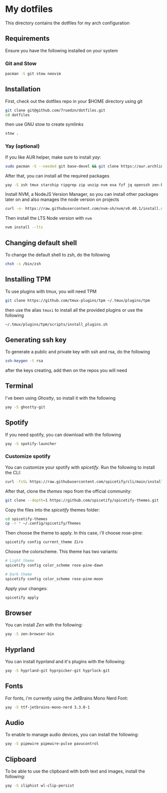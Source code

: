 # My dotfiles

This directory contains the dotfiles for my arch configuration

## Requirements

Ensure you have the following installed on your system

### Git and Stow

```sh
pacman -S git stow neovim
```

## Installation

First, check out the dotfiles repo in your $HOME directory using git

```sh
git clone git@github.com/7ruedzn/dotfiles.git
cd dotfiles
```

then use GNU stow to create symlinks

```sh
stow .
```

### Yay (optional)
If you like AUR helper, make sure to install *yay*:
```bash
sudo pacman -S --needed git base-devel && git clone https://aur.archlinux.org/yay.git && cd yay && makepkg -si
```

After that, you can install all the required packages
```sh
yay -S zsh tmux starship ripgrep zip unzip nvm exa fzf jq openssh zen-browser-bin --noconfirm
```

Install NVM, a NodeJS Version Manager, so you can install other packages later on and also manages the node version on projects
```bash
curl -o- https://raw.githubusercontent.com/nvm-sh/nvm/v0.40.1/install.sh | bash
```

Then install the LTS Node version with `nvm`
```bash
nvm install --lts
```

## Changing default shell

To change the default shell to zsh, do the following

```sh
chsh -s /bin/zsh
````

## Installing TPM

To use plugins with tmux, you will need TPM

```sh
git clone https://github.com/tmux-plugins/tpm ~/.tmux/plugins/tpm
```

then use the alias ```tmuxi``` to install all the provided plugins or use the following

```sh
~/.tmux/plugins/tpm/scripts/install_plugins.sh
```

## Generating ssh key

To generate a public and private key with ssh and rsa, do the following

```sh
ssh-keygen -t rsa
```

after the keys creating, add then on the repos you will need

## Terminal
I've been using *Ghostty*, so install it with the following
```bash
yay -S ghostty-git
```

## Spotify
If you need spotify, you can download with the following
```bash
yay -S spotify-launcher
```
### Customize spotify
You can customize your spotify with *spicetify*. Run the following to install the CLI:
```bash
curl -fsSL https://raw.githubusercontent.com/spicetify/cli/main/install.sh | sh
```
After that, clone the *themes* repo from the official community:
```bash
git clone --depth=1 https://github.com/spicetify/spicetify-themes.git
```
Copy the files into the *spicetify* themes folder:
```bash
cd spicetify-themes
cp -r * ~/.config/spicetify/Themes
```
Then choose the theme to apply. In this case, i'll choose rose-pine:
```bash
spicetify config current_theme Ziro
```
Choose the colorscheme. This theme has two variants:
```bash
# Light theme
spicetify config color_scheme rose-pine-dawn

# Dark theme
spicetify config color_scheme rose-pine-moon
```
Apply your changes:
```bash
spicetify apply
```
## Browser
You can install *Zen* with the following:
```bash
yay -S zen-browser-bin
```
## Hyprland
You can install *hyprland* and it's plugins with the following:
```bash
yay -S hyprland-git hyprpicker-git hyprlock-git
```
## Fonts
For fonts, i'm currently using the JetBrains Mono Nerd Font:
```bash
yay -S ttf-jetbrains-mono-nerd 3.3.0-1
```
## Audio
To enable to manage audio devices, you can install the following:
```bash
yay -S pipewire pipewire-pulse pavucontrol
```
## Clipboard
To be able to use the clipboard with both text and images, install the following:
```bash
yay -S cliphist wl-clip-persist
```
